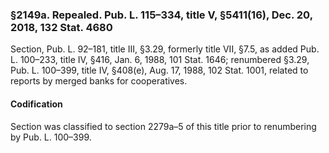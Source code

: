 ### §2149a. Repealed. Pub. L. 115–334, title V, §5411(16), Dec. 20, 2018, 132 Stat. 4680 ###

Section, Pub. L. 92–181, title III, §3.29, formerly title VII, §7.5, as added Pub. L. 100–233, title IV, §416, Jan. 6, 1988, 101 Stat. 1646; renumbered §3.29, Pub. L. 100–399, title IV, §408(e), Aug. 17, 1988, 102 Stat. 1001, related to reports by merged banks for cooperatives.

#### Codification ####

Section was classified to section 2279a–5 of this title prior to renumbering by Pub. L. 100–399.